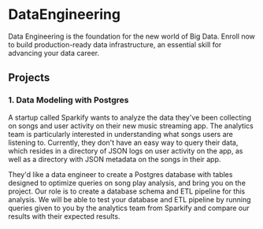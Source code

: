 # DataEngineering
Data Engineering is the foundation for the new world of Big Data. Enroll now to build production-ready data infrastructure, an essential skill for advancing your data career.

## Projects

### 1. Data Modeling with Postgres
A startup called Sparkify wants to analyze the data they've been collecting on songs and user activity on their new music streaming app. The analytics team is particularly interested in understanding what songs users are listening to. Currently, they don't have an easy way to query their data, which resides in a directory of JSON logs on user activity on the app, as well as a directory with JSON metadata on the songs in their app.

They'd like a data engineer to create a Postgres database with tables designed to optimize queries on song play analysis, and bring you on the project. Our role is to create a database schema and ETL pipeline for this analysis. We will be able to test your database and ETL pipeline by running queries given to you by the analytics team from Sparkify and compare our results with their expected results.
